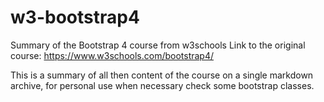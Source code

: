 # w3-bootstrap4
Summary of the Bootstrap 4 course from w3schools
Link to the original course: https://www.w3schools.com/bootstrap4/

This is a summary of all then content of the course on a single markdown archive, for personal use when necessary check some bootstrap classes.
